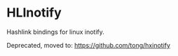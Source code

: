 
# HLInotify

Hashlink bindings for linux inotify.

Deprecated, moved to: https://github.com/tong/hxinotify
